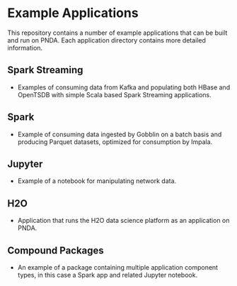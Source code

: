 # Example Applications

This repository contains a number of example applications that can be built and run on PNDA. Each application directory contains more detailed information.

## Spark Streaming

- Examples of consuming data from Kafka and populating both HBase and OpenTSDB with simple Scala based Spark Streaming applications.

## Spark

- Example of consuming data ingested by Gobblin on a batch basis and producing Parquet datasets, optimized for consumption by Impala.

## Jupyter

- Example of a notebook for manipulating network data.

## H2O

- Application that runs the H2O data science platform as an application on PNDA.

## Compound Packages

- An example of a package containing multiple application component types, in this case a Spark app and related Jupyter notebook.
